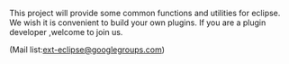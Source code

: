 This project will provide some common functions and utilities for eclipse.
We wish it is convenient to build your own plugins.
If you are a plugin developer ,welcome to join us.

(Mail list:ext-eclipse@googlegroups.com)